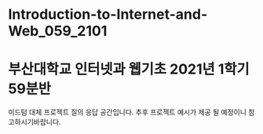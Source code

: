 # Introduction-to-Internet-and-Web_059_2101

<h1> 부산대학교 인터넷과 웹기초 2021년 1학기 59분반</h1>

미드텀 대체 프로젝트 질의 응답 공간입니다.
추후 프로젝트 예시가 제공 될 예정이니 참고하시기바랍니다.
